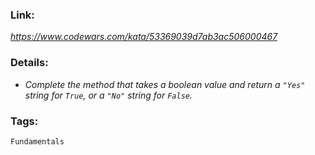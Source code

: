 ### Link:
*https://www.codewars.com/kata/53369039d7ab3ac506000467*

### Details:
* *Complete the method that takes a boolean value and return a `"Yes"`
  string for `True`, or a `"No"` string for `False`.*

### Tags:
`Fundamentals`